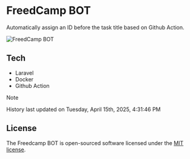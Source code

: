 # FreedCamp BOT

Automatically assign an ID before the task title based on Github Action.

![FreedCamp BOT](https://repository-images.githubusercontent.com/737932867/7d34798b-2680-471c-b089-a78a718d3d6a)

## Tech

- Laravel
- Docker
- Github Action

> [!NOTE]  
> History last updated on Tuesday, April 15th, 2025, 4:31:46 PM

## License

The Freedcamp BOT is open-sourced software licensed under the [MIT license](https://opensource.org/licenses/MIT).
